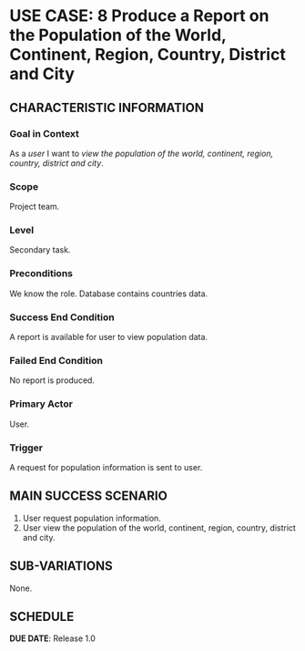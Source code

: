 # USE CASE: 8 Produce a Report on the Population of the World, Continent, Region, Country, District and City

## CHARACTERISTIC INFORMATION

### Goal in Context

As a *user* I want to *view the population of the world, continent, region, country, district and city*.

### Scope

Project team.

### Level

Secondary task.

### Preconditions

We know the role.  Database contains countries data.

### Success End Condition

A report is available for user to view population data.

### Failed End Condition

No report is produced.

### Primary Actor

User.

### Trigger

A request for population information is sent to user.

## MAIN SUCCESS SCENARIO

1. User request population information.
2. User view the population of the world, continent, region, country, district and city.

## SUB-VARIATIONS

None.

## SCHEDULE

**DUE DATE**: Release 1.0
